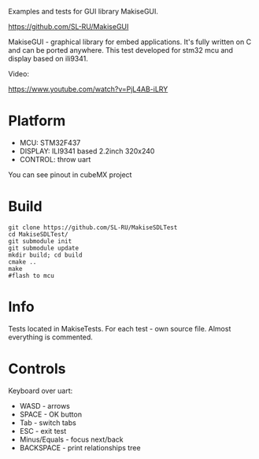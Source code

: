 Examples and tests for GUI library MakiseGUI. 

https://github.com/SL-RU/MakiseGUI

MakiseGUI - graphical library for embed applications. It's fully written on C and can be ported anywhere. This test developed for stm32 mcu and display based on ili9341.

Video:

https://www.youtube.com/watch?v=PjL4AB-iLRY

# Platform
*  MCU: STM32F437
*  DISPLAY: ILI9341 based 2.2inch 320x240
*  CONTROL: throw uart

You can see pinout in cubeMX project

# Build

```
git clone https://github.com/SL-RU/MakiseSDLTest
cd MakiseSDLTest/
git submodule init
git submodule update
mkdir build; cd build
cmake ..
make
#flash to mcu
```

# Info

Tests located in MakiseTests. For each test - own source file. Almost everything is commented.

# Controls

Keyboard over uart:
* WASD - arrows
* SPACE - OK button
* Tab - switch tabs
* ESC - exit test
* Minus/Equals - focus next/back
* BACKSPACE - print relationships tree
